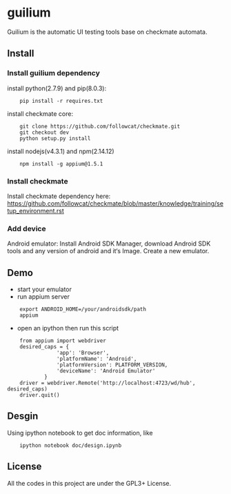 # guilium
Guilium is the automatic UI testing tools base on checkmate automata.

##  Install

###  Install guilium dependency

install python(2.7.9) and pip(8.0.3):
```
    pip install -r requires.txt
```

install checkmate core:
```
    git clone https://github.com/followcat/checkmate.git
    git checkout dev
    python setup.py install
```

install nodejs(v4.3.1) and npm(2.14.12)
```
    npm install -g appium@1.5.1
```

###  Install checkmate
Install checkmate dependency here:
    https://github.com/followcat/checkmate/blob/master/knowledge/training/setup_environment.rst

### Add device
Android emulator:
    Install Android SDK Manager, download Android SDK tools and any version of android and it‘s Image.
    Create a new emulator.

## Demo
- start your emulator
- run appium server
```
    export ANDROID_HOME=/your/androidsdk/path
    appium
```

- open an ipython then run this script
```
    from appium import webdriver
    desired_caps = {
                'app': 'Browser',
                'platformName': 'Android',
                'platformVersion': PLATFORM_VERSION,
                'deviceName': 'Android Emulator'
            }
    driver = webdriver.Remote('http://localhost:4723/wd/hub', desired_caps)
    driver.quit()
```

## Desgin
Using ipython notebook to get doc information, like
```
    ipython notebook doc/design.ipynb
```

## License
All the codes in this project are under the GPL3+ License.
